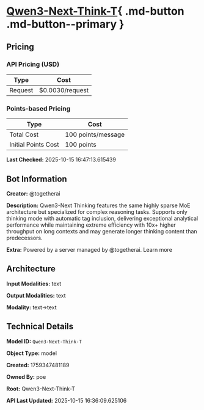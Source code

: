 # [Qwen3-Next-Think-T](https://poe.com/Qwen3-Next-Think-T){ .md-button .md-button--primary }

## Pricing

### API Pricing (USD)

| Type | Cost |
|------|------|
| Request | $0.0030/request |

### Points-based Pricing

| Type | Cost |
|------|------|
| Total Cost | 100 points/message |
| Initial Points Cost | 100 points |

**Last Checked:** 2025-10-15 16:47:13.615439


## Bot Information

**Creator:** @togetherai

**Description:** Qwen3-Next Thinking features the same highly sparse MoE architecture but specialized for complex reasoning tasks. Supports only thinking mode with automatic tag inclusion, delivering exceptional analytical performance while maintaining extreme efficiency with 10x+ higher throughput on long contexts and may generate longer thinking content than predecessors.

**Extra:** Powered by a server managed by @togetherai. Learn more


## Architecture

**Input Modalities:** text

**Output Modalities:** text

**Modality:** text->text


## Technical Details

**Model ID:** `Qwen3-Next-Think-T`

**Object Type:** model

**Created:** 1759347481189

**Owned By:** poe

**Root:** Qwen3-Next-Think-T

**API Last Updated:** 2025-10-15 16:36:09.625106
